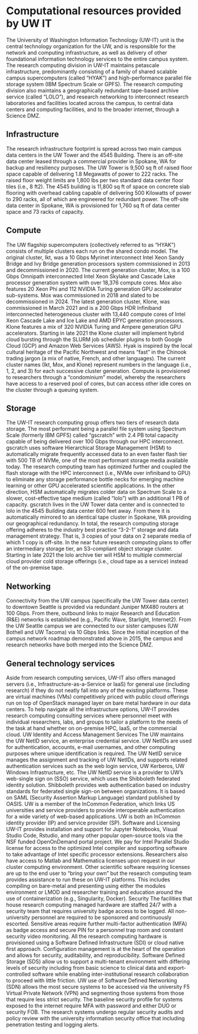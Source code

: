 # Computational resources provided by UW IT

The University of Washington Information Technology (UW-IT) unit is the central
technology organization for the UW, and is responsible for the network and
computing infrastructure, as well as delivery of other foundational information
technology services to the entire campus system. The research computing division
in UW-IT maintains petascale infrastructure, predominantly consisting of a
family of shared scalable campus supercomputers (called “HYAK”) and
high-performance parallel file storage system (IBM Spectrum Scale or GPFS). The
research computing division also maintains a geographically redundant tape-based
archive service (called “LOLO”), and research networking to interconnect
research laboratories and facilities located across the campus, to central data
centers and computing facilities, and to the broader internet, through a Science
DMZ.

## Infrastructure

The research infrastructure footprint is spread across two main campus data
centers in the UW Tower and the 4545 Building. There is an off-site data center
leased through a commercial provider in Spokane, WA for backup and resiliency
purposes. The UW Tower is 9,500 sq ft of raised floor space capable of
delivering 1.8 Megawatts of power to 222 racks. The raised floor weight limits
are 1,800 lbs per two standard data center floor tiles (i.e., 8 ft2). The 4545
building is 11,800 sq ft of space on concrete slab flooring with overhead
cabling capable of delivering 500 Kilowatts of power to 290 racks, all of which
are engineered for redundant power. The off-site data center in Spokane, WA is
provisioned for 1,760 sq ft of data center space and 73 racks of capacity.

## Compute

The UW flagship supercomputers (collectively referred to as “HYAK”) consists of
multiple clusters each run on the shared condo model. The original cluster, Ikt,
was a 10 Gbps Myrinet interconnect Intel Xeon Sandy Bridge and Ivy Bridge
generation processors system commissioned in 2013 and decommissioned in 2020.
The current generation cluster, Mox, is a 100 Gbps Omnipath interconnected Intel
Xeon Skylake and Cascade Lake processor generation system with over 18,376
compute cores. Mox also features 20 Xeon Phi and 112 NVIDIA Turing generation
GPU accelerator sub-systems. Mox was commissioned in 2018 and slated to be
decommissioned in 2024. The latest generation cluster, Klone, was commissioned
in March 2021 and is a 200 Gbps HDR Infiniband interconnected heterogeneous
cluster with 13,440 compute cores of Intel Xeon Cascade Lake and Ice Lake and
AMD EPYC generation processors. Klone features a mix of 320 NVIDIA Turing and
Ampere generation GPU accelerators. Starting in late 2021 the Klone cluster will
implement hybrid cloud bursting through the SLURM job scheduler plugins to both
Google Cloud (GCP) and Amazon Web Services (AWS). Hyak is inspired by the local
cultural heritage of the Pacific Northwest and means “fast” in the Chinook
trading jargon (a mix of native, French, and other languages). The current
cluster names (Ikt, Mox, and Klone) represent numbers in the language (i.e., 1,
2, and 3) for each successive cluster generation. Compute is provisioned to
researchers through a “condominium” model, whereby the researchers have access
to a reserved pool of cores, but can access other idle cores on the cluster
through a queuing system.


## Storage

The UW-IT research computing group offers two tiers of research data storage.
The most performant being a parallel file system using Spectrum Scale (formerly
IBM GPFS) called “gscratch” with 2.4 PB total capacity capable of being
delivered over 100 Gbps through our HPC interconnect. gscratch uses software
Hierarchical Storage Management (HSM) to automatically migrate frequently
accessed data to an even faster flash tier with 500 TB of NVMe, one of the most
performant storage media available today. The research computing team has
optimized further and coupled the flash storage with the HPC interconnect (i.e.,
NVMe over infiniband to GPU) to eliminate any storage performance bottle necks
for emerging machine learning or other GPU accelerated scientific applications.
In the other direction, HSM automatically migrates colder data on Spectrum Scale
to a slower, cost-effective tape medium (called “lolo”) with an additional 1 PB
of capacity. gscratch lives in the UW Tower data center and is connected to lolo
in the 4545 Building data center 600 feet away. From there it is automatically
mirrored to an identical tape cluster in Spokane, WA providing our geographical
redundancy. In total, the research computing storage offering adheres to the
industry best practice “3-2-1” storage and data management strategy. That is, 3
copies of your data on 2 separate media of which 1 copy is off-site. In the near
future research computing plans to offer an intermediary storage tier, an
S3-compliant object storage cluster. Starting in late 2021 the lolo archive tier
will HSM to multiple commercial cloud provider cold storage offerings (i.e.,
cloud tape as a service) instead of the on-premise tape.

## Networking

Connectivity from the UW campus (specifically the UW Tower data center) to
downtown Seattle is provided via redundant Juniper MX480 routers at 100 Gbps.
From there, outbound links to major Research and Education (R&E) networks is
established (e.g., Pacific Wave, Starlight, Internet2). From the UW Seattle
campus we are connected to our sister campuses (UW Bothell and UW Tacoma) via 10
Gbps links. Since the initial inception of the campus network roadmap
demonstrated above in 2015, the campus and research networks have both merged
into the Science DMZ.

## General technology services

Aside from research computing services, UW-IT also offers managed servers (i.e.,
Infrastructure-as-a-Service or IaaS) for general use (including research) if
they do not neatly fall into any of the existing platforms. These are virtual
machines (VMs) competitively priced with public cloud offerings run on top of
OpenStack managed layer on bare metal hardware in our data centers. To help
navigate all the infrastructure options, UW-IT provides research computing
consulting services where personnel meet with individual researchers, labs, and
groups to tailor a platform to the needs of the task at hand whether on
on-premise HPC, IaaS, or the commercial cloud. UW Identity and Access Management
Services The UW maintains the UW NetID service, an enterprise credential
service. UW NetIDs are used for authentication, accounts, e-mail usernames, and
other computing purposes where unique identification is required. The UW NetID
service manages the assignment and tracking of UW NetIDs, and supports related
authentication services such as the web login service, UW Kerberos, UW Windows
Infrastructure, etc. The UW NetID service is a provider to UW’s web-single sign
on (SSO) service, which uses the Shibboleth federated identity solution.
Shibboleth provides web authentication based on industry standards for federated
single sign-on between organizations. It is based on SAML (Security Assertion
Markup Language) standard published by OASIS. UW is a member of the InCommon
Federation, which links US universities and service providers to provide
interoperable authentication for a wide variety of web-based applications. UW is
both an InCommon identity provider (IP) and service provider (SP). Software and
Licensing UW-IT provides installation and support for Jupyter Notebooks, Visual
Studio Code, Rstudio, and many other popular open-source tools via the NSF
funded OpenOnDemand portal project. We pay for Intel Parallel Studio license for
access to the optimized Intel compiler and supporting software to take advantage
of Intel specific processor extensions. Researchers also have access to Matlab
and Mathematica licenses upon request in our cluster computing environment.
Other scientific software requiring licenses are up to the end user to “bring
your own” but the research computing team provides assistance to run these on
UW-IT platforms. This includes compiling on bare-metal and presenting using
either the modules environment or LMOD and researcher training and education
around the use of containerization (e.g., Singularity, Docker). Security The
facilities that house research computing managed hardware are staffed 24/7 with
a security team that requires university badge access to be logged. All
non-university personnel are required to be sponsored and continuously escorted.
Sensitive areas require further multi-factor authentication (MFA) as badge
access and secure PIN for a personnel trap room and constant security video
monitoring. All the research computing hardware is provisioned using a Software
Defined Infrastructure (SDI) or cloud native first approach. Configuration
management is at the heart of the operation and allows for security,
auditability, and reproducibility. Software Defined Storage (SDS) allow us to
support a multi-tenant environment with differing levels of security including
from basic science to clinical data and export-controlled software while
enabling inter-institutional research collaboration to proceed with little
friction. UW use of Software Defined Networking (SDN) allows the most secure
systems to be accessed via the university F5 Virtual Private Network (VPN) and
segmenting those systems from those that require less strict security. The
baseline security profile for systems exposed to the internet require MFA with
password and either DUO or security FOB. The research systems undergo regular
security audits and policy review with the university information security
office that including penetration testing and logging alerts.

